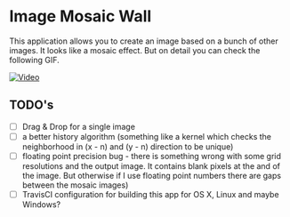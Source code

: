 # Image Mosaic Wall
This application allows you to create an image based on a bunch of other images. It looks like a mosaic effect. But on detail you can check the following GIF. 

[![Video](https://raw.github.com/scheckmedia/ImageMosaicWall/master/docs/placeholder.jpg)](https://raw.github.com/scheckmedia/ImageMosaicWall/master/docsimw.mp4)


## TODO's
- [ ] Drag & Drop for a single image
- [ ] a better history algorithm (something like a kernel which checks the neighborhood in (x - n) and (y - n) direction to be unique)
- [ ] floating point precision bug - there is something wrong with some grid resolutions and the output image. It contains blank pixels at the and of the image. But otherwise if I use floating point numbers there are gaps between the mosaic images) 
- [ ] TravisCI configuration for building this app for OS X, Linux and maybe Windows? 